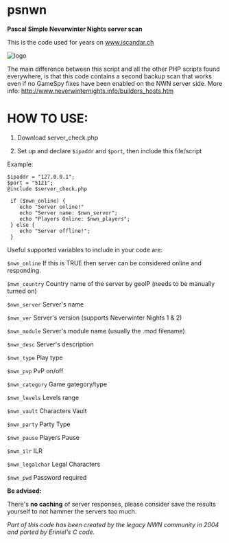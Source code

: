 # psnwn
**Pascal Simple Neverwinter Nights server scan**

This is the code used for years on www.iscandar.ch

![logo](http://www.iscandar.ch/nwn1.png)

The main difference between this script and all the other PHP scripts found everywhere, is that this code contains a second backup scan that works even if no GameSpy fixes have been enabled on the NWN server side. More info: http://www.neverwinternights.info/builders_hosts.htm


HOW TO USE:
===========

1) Download server_check.php

2) Set up and declare ``$ipaddr`` and ``$port``, then include this file/script
 
Example:

    $ipaddr = "127.0.0.1";
    $port = "5121";
    @include $server_check.php

     if ($nwn_online) {
        echo "Server online!" 
        echo "Server name: $nwn_server";
        echo "Players Online: $nwn_players";
     } else {
        echo "Server offline!";
     }
     
Useful supported variables to include in your code are:

``$nwn_online``     If this is TRUE then server can be considered online and responding.

``$nwn_country``    Country name of the server by geoIP (needs to be manually turned on)

``$nwn_server``     Server's name

``$nwn_ver``        Server's version (supports Neverwinter Nights 1 & 2)

``$nwn_module``     Server's module name (usually the .mod filename)

``$nwn_desc``       Server's description

``$nwn_type``       Play type

``$nwn_pvp``        PvP on/off

``$nwn_category``   Game gategory/type

``$nwn_levels``     Levels range

``$nwn_vault``      Characters Vault

``$nwn_party``      Party Type

``$nwn_pause``      Players Pause

``$nwn_ilr``        ILR

``$nwn_legalchar``  Legal Characters

``$nwn_pwd``        Password required

**Be advised:**

There's **no caching** of server responses, please consider save the results yourself to not hammer the servers too much.

*Part of this code has been created by the legacy NWN community in 2004 and ported by Eriniel's C code.*
